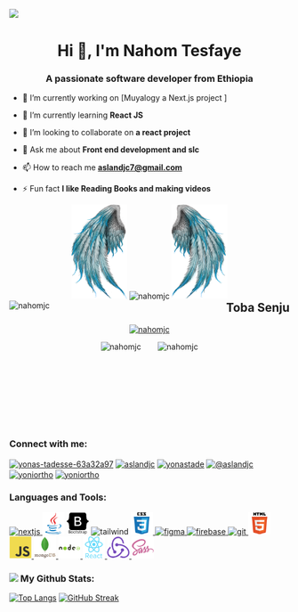 
![](https://camo.githubusercontent.com/992babdffd8c74a1502de375fbdf7e4d54773242/68747470733a2f2f6d656469612e67697068792e636f6d2f6d656469612f53576f536b4e36447854737a71494b4571762f67697068792e676966)
<h1 align="center">Hi 👋, I'm Nahom Tesfaye</h1>  

<h3 align="center">A passionate software developer from Ethiopia</h3>

- 🔭 I’m currently working on [Muyalogy a Next.js project ]

- 🌱 I’m currently learning **React JS**

- 👯 I’m looking to collaborate on **a react project**

- 💬 Ask me about **Front end development and slc**

- 📫 How to reach me **aslandjc7@gmail.com**



- ⚡ Fun fact **I like Reading Books and making videos**

<div align="center">
  <img height="170px" width="100" src="assets/left.png">
  <img src="https://github-readme-stats.vercel.app/api?username=nahomjc&theme=discord_old_blurple&show_icons=true&locale=en" alt="nahomjc" height="150px"/>
  <img height="170px" width="100" src="assets/right.png">
</div>



<div>
  <img align="left" src="https://visitcount.itsvg.in/api?id=nahomjc&icon=0&color=0" alt="nahomjc" />
  <h2 align="right" style="margin-top: 0px">Toba Senju</h2>
</div>

<p align="center">
   <a href="https://github.com/AtosDev">
      <img src="https://github-profile-trophy.vercel.app/?username=nahomjc&margin-w=15&margin-h=15&theme=gitdimmed" alt="nahomjc" />
   </a>
</p>

<p align='center' style="display: flex; justify-content: center; grid-gap: 30px">
  <img align="center" src="https://github-readme-streak-stats.herokuapp.com/?user=nahomjc&theme=discord_old_blurple" alt="nahomjc" height="150px" />
  <img align="center" src="https://github-readme-stats.vercel.app/api/top-langs/?username=nahomjc&theme=discord_old_blurple&layout=compact&langs_count=8" alt="nahomjc" height="150px"/>
</p>

<h3 align="left">Connect with me:</h3>
<p align="left">

<a href="https://www.linkedin.com/in/nahom-jc-35b97420b/" target="blank"><img align="center" src="https://raw.githubusercontent.com/rahuldkjain/github-profile-readme-generator/master/src/images/icons/Social/linked-in-alt.svg" alt="yonas-tadesse-63a32a97" height="30" width="40" /></a>
<a href="https://codesandbox.io/u/nahomjc" target="blank"><img align="center" src="https://cdn.jsdelivr.net/npm/simple-icons@3.0.1/icons/codesandbox.svg" alt="aslandjc" height="30" width="40" /></a>
<a href="https://dribbble.com/yonastade" target="blank"><img align="center" src="https://raw.githubusercontent.com/rahuldkjain/github-profile-readme-generator/master/src/images/icons/Social/dribbble.svg" alt="yonastade" height="30" width="40" /></a>
<a href="https://medium.com/@aslandjc7" target="blank"><img align="center" src="https://raw.githubusercontent.com/rahuldkjain/github-profile-readme-generator/master/src/images/icons/Social/medium.svg" alt="@aslandjc" height="30" width="40" /></a>
<a href="https://www.codechef.com/users/yoniortho" target="blank"><img align="center" src="https://cdn.jsdelivr.net/npm/simple-icons@3.1.0/icons/codechef.svg" alt="yoniortho" height="30" width="40" /></a>
<a href="https://www.hackerrank.com/yoniortho" target="blank"><img align="center" src="https://raw.githubusercontent.com/rahuldkjain/github-profile-readme-generator/master/src/images/icons/Social/hackerrank.svg" alt="yoniortho" height="30" width="40" /></a>
</p>

<h3 align="left">Languages and Tools:</h3>

<p align="left"> <a href="https://getbootstrap.com" target="_blank" rel="noreferrer">
  <a href="https://nextjs.org/" target="_blank"> <img src="https://camo.githubusercontent.com/affcb4d381c3f7305bd0598b9d426c17fdfc2bd7cd7f45352001834ab25f66bc/687474703a2f2f7265732e636c6f7564696e6172792e636f6d2f756e69636f646576656c6f7065722f696d6167652f75706c6f61642f76313532343737363736342f6e6578742d6a736c6f676f2e737667" alt="nextjs" width="40" height="40"/> </a>
  <img src="https://raw.githubusercontent.com/devicons/devicon/master/icons/java/java-original.svg" alt="java" width="40" height="40"/> </a><img src="https://raw.githubusercontent.com/devicons/devicon/master/icons/bootstrap/bootstrap-plain-wordmark.svg" alt="bootstrap" width="40" height="40"/>
  <img src="https://www.vectorlogo.zone/logos/tailwindcss/tailwindcss-icon.svg" alt="tailwind" width="40" height="40"/> </a> <a href="https://www.typescriptlang.org/" target="_blank"></a> <a href="https://www.w3schools.com/css/" target="_blank" rel="noreferrer"> <img src="https://raw.githubusercontent.com/devicons/devicon/master/icons/css3/css3-original-wordmark.svg" alt="css3" width="40" height="40"/> </a> <a href="https://www.figma.com/" target="_blank" rel="noreferrer"> <img src="https://www.vectorlogo.zone/logos/figma/figma-icon.svg" alt="figma" width="40" height="40"/> </a> <a href="https://camo.githubusercontent.com/affcb4d381c3f7305bd0598b9d426c17fdfc2bd7cd7f45352001834ab25f66bc/687474703a2f2f7265732e636c6f7564696e6172792e636f6d2f756e69636f646576656c6f7065722f696d6167652f75706c6f61642f76313532343737363736342f6e6578742d6a736c6f676f2e737667" target="_blank" rel="noreferrer"> <img src="https://www.vectorlogo.zone/logos/firebase/firebase-icon.svg" alt="firebase" width="40" height="40"/> </a> <a href="https://git-scm.com/" target="_blank" rel="noreferrer"> <img src="https://www.vectorlogo.zone/logos/git-scm/git-scm-icon.svg" alt="git" width="40" height="40"/> </a> <a href="https://www.w3.org/html/" target="_blank" rel="noreferrer"> <img src="https://raw.githubusercontent.com/devicons/devicon/master/icons/html5/html5-original-wordmark.svg" alt="html5" width="40" height="40"/> </a> <a href="https://developer.mozilla.org/en-US/docs/Web/JavaScript" target="_blank" rel="noreferrer"> <img src="https://raw.githubusercontent.com/devicons/devicon/master/icons/javascript/javascript-original.svg" alt="javascript" width="40" height="40"/> </a> <a href="https://www.mongodb.com/" target="_blank" rel="noreferrer"> <img src="https://raw.githubusercontent.com/devicons/devicon/master/icons/mongodb/mongodb-original-wordmark.svg" alt="mongodb" width="40" height="40"/> </a> <a href="https://nodejs.org" target="_blank" rel="noreferrer"> <img src="https://raw.githubusercontent.com/devicons/devicon/master/icons/nodejs/nodejs-original-wordmark.svg" alt="nodejs" width="40" height="40"/> </a> <a href="https://reactjs.org/" target="_blank" rel="noreferrer"> <img src="https://raw.githubusercontent.com/devicons/devicon/master/icons/react/react-original-wordmark.svg" alt="react" width="40" height="40"/> </a> <a href="https://redux.js.org" target="_blank" rel="noreferrer"> <img src="https://raw.githubusercontent.com/devicons/devicon/master/icons/redux/redux-original.svg" alt="redux" width="40" height="40"/> </a> <a href="https://sass-lang.com" target="_blank" rel="noreferrer"> <img src="https://raw.githubusercontent.com/devicons/devicon/master/icons/sass/sass-original.svg" alt="sass" width="40" height="40"/> </a> </p>
 


### <img src='https://media1.giphy.com/media/du3J3cXyzhj75IOgvA/giphy.gif?cid=ecf05e47x2g034i9pzwtzzsd3xgg2w9nr94t4tflbbgo3008&rid=giphy.gif' width='25' /> My Github Stats:

[![Top Langs](https://github-readme-stats.vercel.app/api/top-langs/?username=nahomjc&layout=compact&text_color=daf7dc&bg_color=151515&hide=css,html,php)](https://github.com/anuraghazra/github-readme-stats)
[![GitHub Streak](https://github-readme-streak-stats.herokuapp.com/?user=nahomjc&theme=dark)](https://git.io/streak-stats)

 


<!--START_SECTION:waka-->

<!--END_SECTION:waka-->

